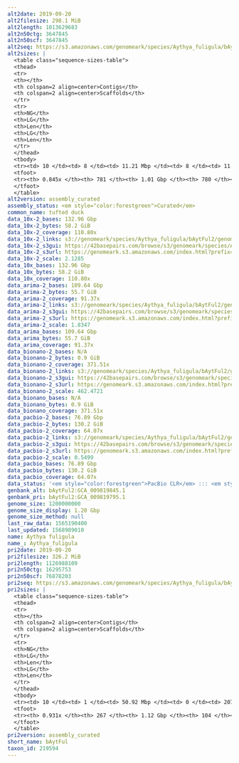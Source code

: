 ```yaml
---
alt2date: 2019-09-20
alt2filesize: 298.1 MiB
alt2length: 1013629683
alt2n50ctg: 3647845
alt2n50scf: 3647845
alt2seq: https://s3.amazonaws.com/genomeark/species/Aythya_fuligula/bAytFul2/assembly_curated/bAytFul2.alt.cur.20190920.fasta.gz
alt2sizes: |
  <table class="sequence-sizes-table">
  <thead>
  <tr>
  <th></th>
  <th colspan=2 align=center>Contigs</th>
  <th colspan=2 align=center>Scaffolds</th>
  </tr>
  <tr>
  <th>NG</th>
  <th>LG</th>
  <th>Len</th>
  <th>LG</th>
  <th>Len</th>
  </tr>
  </thead>
  <tbody>
  <tr><td> 10 </td><td> 8 </td><td> 11.21 Mbp </td><td> 8 </td><td> 11.21 Mbp </td></tr>  <tr><td> 20 </td><td> 22 </td><td> 7.99 Mbp </td><td> 22 </td><td> 7.99 Mbp </td></tr>  <tr><td> 30 </td><td> 39 </td><td> 6.17 Mbp </td><td> 39 </td><td> 6.17 Mbp </td></tr>  <tr><td> 40 </td><td> 62 </td><td> 4.64 Mbp </td><td> 62 </td><td> 4.64 Mbp </td></tr>  <tr style="background-color:#cccccc;"><td> 50 </td><td> 90 </td><td> 3.65 Mbp </td><td> 90 </td><td> 3.65 Mbp </td></tr>  <tr><td> 60 </td><td> 130 </td><td> 2.56 Mbp </td><td> 130 </td><td> 2.56 Mbp </td></tr>  <tr><td> 70 </td><td> 189 </td><td> 1.63 Mbp </td><td> 189 </td><td> 1.63 Mbp </td></tr>  <tr><td> 80 </td><td> 326 </td><td> 459.52 Kbp </td><td> 326 </td><td> 459.52 Kbp </td></tr>  <tr><td> 90 </td><td> 0 </td><td>  </td><td> 0 </td><td>  </td></tr>  <tr><td> 100 </td><td> 0 </td><td>  </td><td> 0 </td><td>  </td></tr>  </tbody>
  <tfoot>
  <tr><th> 0.845x </th><th> 781 </th><th> 1.01 Gbp </th><th> 780 </th><th> 1.01 Gbp </th></tr>
  </tfoot>
  </table>
alt2version: assembly_curated
assembly_status: <em style="color:forestgreen">Curated</em>
common_name: tufted duck
data_10x-2_bases: 132.96 Gbp
data_10x-2_bytes: 58.2 GiB
data_10x-2_coverage: 110.80x
data_10x-2_links: s3://genomeark/species/Aythya_fuligula/bAytFul2/genomic_data/10x/<br>
data_10x-2_s3gui: https://42basepairs.com/browse/s3/genomeark/species/Aythya_fuligula/bAytFul2/genomic_data/10x/
data_10x-2_s3url: https://genomeark.s3.amazonaws.com/index.html?prefix=species/Aythya_fuligula/bAytFul2/genomic_data/10x/
data_10x-2_scale: 2.1285
data_10x_bases: 132.96 Gbp
data_10x_bytes: 58.2 GiB
data_10x_coverage: 110.80x
data_arima-2_bases: 109.64 Gbp
data_arima-2_bytes: 55.7 GiB
data_arima-2_coverage: 91.37x
data_arima-2_links: s3://genomeark/species/Aythya_fuligula/bAytFul2/genomic_data/arima/<br>
data_arima-2_s3gui: https://42basepairs.com/browse/s3/genomeark/species/Aythya_fuligula/bAytFul2/genomic_data/arima/
data_arima-2_s3url: https://genomeark.s3.amazonaws.com/index.html?prefix=species/Aythya_fuligula/bAytFul2/genomic_data/arima/
data_arima-2_scale: 1.8347
data_arima_bases: 109.64 Gbp
data_arima_bytes: 55.7 GiB
data_arima_coverage: 91.37x
data_bionano-2_bases: N/A
data_bionano-2_bytes: 0.9 GiB
data_bionano-2_coverage: 371.51x
data_bionano-2_links: s3://genomeark/species/Aythya_fuligula/bAytFul2/genomic_data/bionano/<br>
data_bionano-2_s3gui: https://42basepairs.com/browse/s3/genomeark/species/Aythya_fuligula/bAytFul2/genomic_data/bionano/
data_bionano-2_s3url: https://genomeark.s3.amazonaws.com/index.html?prefix=species/Aythya_fuligula/bAytFul2/genomic_data/bionano/
data_bionano-2_scale: 462.4721
data_bionano_bases: N/A
data_bionano_bytes: 0.9 GiB
data_bionano_coverage: 371.51x
data_pacbio-2_bases: 76.89 Gbp
data_pacbio-2_bytes: 130.2 GiB
data_pacbio-2_coverage: 64.07x
data_pacbio-2_links: s3://genomeark/species/Aythya_fuligula/bAytFul2/genomic_data/pacbio/<br>
data_pacbio-2_s3gui: https://42basepairs.com/browse/s3/genomeark/species/Aythya_fuligula/bAytFul2/genomic_data/pacbio/
data_pacbio-2_s3url: https://genomeark.s3.amazonaws.com/index.html?prefix=species/Aythya_fuligula/bAytFul2/genomic_data/pacbio/
data_pacbio-2_scale: 0.5499
data_pacbio_bases: 76.89 Gbp
data_pacbio_bytes: 130.2 GiB
data_pacbio_coverage: 64.07x
data_status: '<em style="color:forestgreen">PacBio CLR</em> ::: <em style="color:forestgreen">10x</em> ::: <em style="color:forestgreen">Arima</em>'
genbank_alt: bAytFul2:GCA_009819845.1
genbank_pri: bAytFul2:GCA_009819795.1
genome_size: 1200000000
genome_size_display: 1.20 Gbp
genome_size_method: null
last_raw_data: 1565190400
last_updated: 1568989010
name: Aythya fuligula
name_: Aythya_fuligula
pri2date: 2019-09-20
pri2filesize: 326.2 MiB
pri2length: 1126988109
pri2n50ctg: 16295753
pri2n50scf: 76878203
pri2seq: https://s3.amazonaws.com/genomeark/species/Aythya_fuligula/bAytFul2/assembly_curated/bAytFul2.pri.cur.20190920.fasta.gz
pri2sizes: |
  <table class="sequence-sizes-table">
  <thead>
  <tr>
  <th></th>
  <th colspan=2 align=center>Contigs</th>
  <th colspan=2 align=center>Scaffolds</th>
  </tr>
  <tr>
  <th>NG</th>
  <th>LG</th>
  <th>Len</th>
  <th>LG</th>
  <th>Len</th>
  </tr>
  </thead>
  <tbody>
  <tr><td> 10 </td><td> 1 </td><td> 50.92 Mbp </td><td> 0 </td><td> 207.02 Mbp </td></tr>  <tr><td> 20 </td><td> 4 </td><td> 37.75 Mbp </td><td> 1 </td><td> 159.65 Mbp </td></tr>  <tr><td> 30 </td><td> 9 </td><td> 22.59 Mbp </td><td> 1 </td><td> 159.65 Mbp </td></tr>  <tr><td> 40 </td><td> 14 </td><td> 21.34 Mbp </td><td> 2 </td><td> 119.49 Mbp </td></tr>  <tr style="background-color:#cccccc;"><td> 50 </td><td> 21 </td><td style="background-color:#88ff88;"> 16.30 Mbp </td><td> 4 </td><td style="background-color:#88ff88;"> 76.88 Mbp </td></tr>  <tr><td> 60 </td><td> 29 </td><td> 13.04 Mbp </td><td> 6 </td><td> 39.51 Mbp </td></tr>  <tr><td> 70 </td><td> 40 </td><td> 9.77 Mbp </td><td> 9 </td><td> 26.50 Mbp </td></tr>  <tr><td> 80 </td><td> 54 </td><td> 6.04 Mbp </td><td> 15 </td><td> 18.74 Mbp </td></tr>  <tr><td> 90 </td><td> 92 </td><td> 1.33 Mbp </td><td> 24 </td><td> 7.51 Mbp </td></tr>  <tr><td> 100 </td><td> 0 </td><td>  </td><td> 0 </td><td>  </td></tr>  </tbody>
  <tfoot>
  <tr><th> 0.931x </th><th> 267 </th><th> 1.12 Gbp </th><th> 104 </th><th> 1.13 Gbp </th></tr>
  </tfoot>
  </table>
pri2version: assembly_curated
short_name: bAytFul
taxon_id: 219594
---
```

